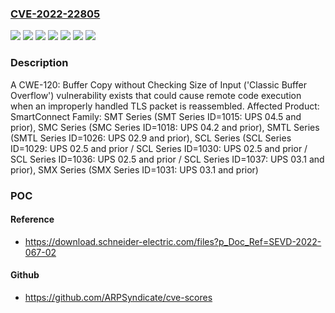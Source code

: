 ### [CVE-2022-22805](https://cve.mitre.org/cgi-bin/cvename.cgi?name=CVE-2022-22805)
![](https://img.shields.io/static/v1?label=Product&message=SmartConnect%20&color=blue)
![](https://img.shields.io/static/v1?label=Version&message=SCL%20Series%20&color=brightgreen)
![](https://img.shields.io/static/v1?label=Version&message=SMC%20Series%20&color=brightgreen)
![](https://img.shields.io/static/v1?label=Version&message=SMT%20Series%20%20&color=brightgreen)
![](https://img.shields.io/static/v1?label=Version&message=SMTL%20Series%20&color=brightgreen)
![](https://img.shields.io/static/v1?label=Version&message=SMX%20Series%20&color=brightgreen)
![](https://img.shields.io/static/v1?label=Vulnerability&message=CWE-120%3A%20Buffer%20Copy%20without%20Checking%20Size%20of%20Input%20('Classic%20Buffer%20Overflow')&color=brightgreen)

### Description

A CWE-120: Buffer Copy without Checking Size of Input ('Classic Buffer Overflow') vulnerability exists that could cause remote code execution when an improperly handled TLS packet is reassembled. Affected Product: SmartConnect Family: SMT Series (SMT Series ID=1015: UPS 04.5 and prior), SMC Series (SMC Series ID=1018: UPS 04.2 and prior), SMTL Series (SMTL Series ID=1026: UPS 02.9 and prior), SCL Series (SCL Series ID=1029: UPS 02.5 and prior / SCL Series ID=1030: UPS 02.5 and prior / SCL Series ID=1036: UPS 02.5 and prior / SCL Series ID=1037: UPS 03.1 and prior), SMX Series (SMX Series ID=1031: UPS 03.1 and prior)

### POC

#### Reference
- https://download.schneider-electric.com/files?p_Doc_Ref=SEVD-2022-067-02

#### Github
- https://github.com/ARPSyndicate/cve-scores

